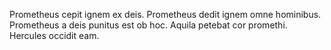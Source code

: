 
Prometheus cepit ignem ex deis.
Prometheus dedit ignem omne hominibus.
Prometheus a deis punitus est ob hoc.
Aquila petebat cor promethi. 
Hercules occidit eam.
